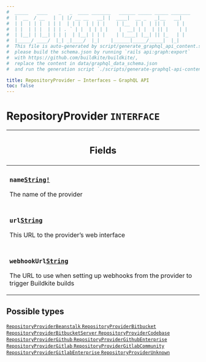 ```yaml
---
#  _____   ____    _   _  ____ _______   ______ _____ _____ _______
#  |  __  / __   |  | |/ __ __   __| |  ____|  __ _   _|__   __|
#  | |  | | |  | | |  | | |  | | | |    | |__  | |  | || |    | |
#  | |  | | |  | | | . ` | |  | | | |    |  __| | |  | || |    | |
#  | |__| | |__| | | |  | |__| | | |    | |____| |__| || |_   | |
#  |_____/ ____/  |_| _|____/  |_|    |______|_____/_____|  |_|
#  This file is auto-generated by script/generate_graphql_api_content.sh,
#  please build the schema.json by running `rails api:graph:export`
#  with https://github.com/buildkite/buildkite/,
#  replace the content in data/graphql_data_schema.json
#  and run the generation script `./scripts/generate-graphql-api-content.sh`.

title: RepositoryProvider – Interfaces – GraphQL API
toc: false
---
```

<!-- vale off -->
<h1 class="has-pills" data-algolia-exclude>
  RepositoryProvider
  <span class="pill pill--interface pill--normal-case pill--large"><code>INTERFACE</code></span>
</h1>
<!-- vale on -->




<table class="responsive-table responsive-table--single-column-rows">
  <thead>
    <th>
      <h2 data-algolia-exclude>Fields</h2>
    </th>
  </thead>
  <tbody>
    <tr><td><h3 class="is-small has-pills"><code>name</code><a href="/docs/apis/graphql/schemas/scalar/string" class="pill pill--scalar pill--normal-case pill--medium" title="Go to SCALAR String"><code>String!</code></a></h3><p>The name of the provider</p></td></tr><tr><td><h3 class="is-small has-pills"><code>url</code><a href="/docs/apis/graphql/schemas/scalar/string" class="pill pill--scalar pill--normal-case pill--medium" title="Go to SCALAR String"><code>String</code></a></h3><p>This URL to the provider’s web interface</p></td></tr><tr><td><h3 class="is-small has-pills"><code>webhookUrl</code><a href="/docs/apis/graphql/schemas/scalar/string" class="pill pill--scalar pill--normal-case pill--medium" title="Go to SCALAR String"><code>String</code></a></h3><p>The URL to use when setting up webhooks from the provider to trigger Buildkite builds</p></td></tr>
  </tbody>
</table>






<h2 data-algolia-exclude>Possible types</h2>
<div><a href="/docs/apis/graphql/schemas/object/repositoryproviderbeanstalk" class="pill pill--object pill--normal-case pill--large" title="Go to OBJECT RepositoryProviderBeanstalk">
  <code>RepositoryProviderBeanstalk</code>
</a>
<a href="/docs/apis/graphql/schemas/object/repositoryproviderbitbucket" class="pill pill--object pill--normal-case pill--large" title="Go to OBJECT RepositoryProviderBitbucket">
  <code>RepositoryProviderBitbucket</code>
</a>
<a href="/docs/apis/graphql/schemas/object/repositoryproviderbitbucketserver" class="pill pill--object pill--normal-case pill--large" title="Go to OBJECT RepositoryProviderBitbucketServer">
  <code>RepositoryProviderBitbucketServer</code>
</a>
<a href="/docs/apis/graphql/schemas/object/repositoryprovidercodebase" class="pill pill--object pill--normal-case pill--large" title="Go to OBJECT RepositoryProviderCodebase">
  <code>RepositoryProviderCodebase</code>
</a>
<a href="/docs/apis/graphql/schemas/object/repositoryprovidergithub" class="pill pill--object pill--normal-case pill--large" title="Go to OBJECT RepositoryProviderGithub">
  <code>RepositoryProviderGithub</code>
</a>
<a href="/docs/apis/graphql/schemas/object/repositoryprovidergithubenterprise" class="pill pill--object pill--normal-case pill--large" title="Go to OBJECT RepositoryProviderGithubEnterprise">
  <code>RepositoryProviderGithubEnterprise</code>
</a>
<a href="/docs/apis/graphql/schemas/object/repositoryprovidergitlab" class="pill pill--object pill--normal-case pill--large" title="Go to OBJECT RepositoryProviderGitlab">
  <code>RepositoryProviderGitlab</code>
</a>
<a href="/docs/apis/graphql/schemas/object/repositoryprovidergitlabcommunity" class="pill pill--object pill--normal-case pill--large" title="Go to OBJECT RepositoryProviderGitlabCommunity">
  <code>RepositoryProviderGitlabCommunity</code>
</a>
<a href="/docs/apis/graphql/schemas/object/repositoryprovidergitlabenterprise" class="pill pill--object pill--normal-case pill--large" title="Go to OBJECT RepositoryProviderGitlabEnterprise">
  <code>RepositoryProviderGitlabEnterprise</code>
</a>
<a href="/docs/apis/graphql/schemas/object/repositoryproviderunknown" class="pill pill--object pill--normal-case pill--large" title="Go to OBJECT RepositoryProviderUnknown">
  <code>RepositoryProviderUnknown</code>
</a>
</div>
